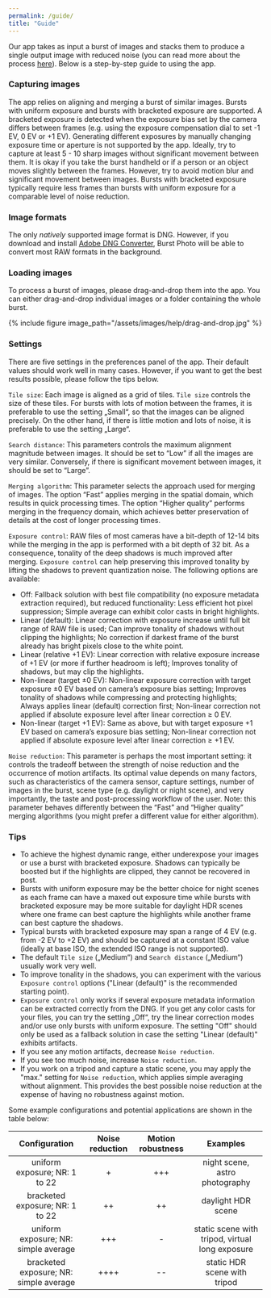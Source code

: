 ```yaml
---
permalink: /guide/
title: "Guide"
---
```


Our app takes as input a burst of images and stacks them to produce a single output image with reduced noise (you can read more about the process [here](/tech/)). Below is a step-by-step guide to using the app.

### Capturing images

The app relies on aligning and merging a burst of similar images. Bursts with uniform exposure and bursts with bracketed exposure are supported. A bracketed exposure is detected when the exposure bias set by the camera differs between frames (e.g. using the exposure compensation dial to set -1 EV, 0 EV or +1 EV). Generating different exposures by manually changing exposure time or aperture is not supported by the app. Ideally, try to capture at least 5 - 10 sharp images without significant movement between them. It is okay if you take the burst handheld or if a person or an object moves slightly between the frames. However, try to avoid motion blur and significant movement between images. Bursts with bracketed exposure typically require less frames than bursts with uniform exposure for a comparable level of noise reduction.

### Image formats

The only *natively* supported image format is DNG. However, if you download and install [Adobe DNG Converter](https://helpx.adobe.com/camera-raw/using/adobe-dng-converter.html), Burst Photo will be able to convert most RAW formats in the background.

### Loading images

To process a burst of images, please drag-and-drop them into the app. You can either drag-and-drop individual images or a folder containing the whole burst.

{% include figure image_path="/assets/images/help/drag-and-drop.jpg" %}

### Settings

There are five settings in the preferences panel of the app. Their default values should work well in many cases. However, if you want to get the best results possible, please follow the tips below.

`Tile size`: Each image is aligned as a grid of tiles. `Tile size` controls the size of these tiles. For bursts with lots of motion between the frames, it is preferable to use the setting „Small“, so that the images can be aligned precisely. On the other hand, if there is little motion and lots of noise, it is preferable to use the setting „Large“.

`Search distance`: This parameters controls the maximum alignment magnitude between images. It should be set to “Low” if all the images are very similar. Conversely, if there is significant movement between images, it should be set to “Large”.

`Merging algorithm`: This parameter selects the approach used for merging of images. The option “Fast” applies merging in the spatial domain, which results in quick processing times. The option “Higher quality” performs merging in the frequency domain, which achieves better preservation of details at the cost of longer processing times.

`Exposure control`: RAW files of most cameras have a bit-depth of 12-14 bits while the merging in the app is performed with a bit depth of 32 bit. As a consequence, tonality of the deep shadows is much improved after merging. `Exposure control` can help preserving this improved tonality by lifting the shadows to prevent quantization noise. The following options are available:
- Off: Fallback solution with best file compatibility (no exposure metadata extraction required), but reduced functionality: Less efficient hot pixel suppression; Simple average can exhibit color casts in bright highlights.
- Linear (default): Linear correction with exposure increase until full bit range of RAW file is used; Can improve tonality of shadows without clipping the highlights; No correction if darkest frame of the burst already has bright pixels close to the white point.
- Linear (relative +1 EV): Linear correction with relative exposure increase of +1 EV (or more if further headroom is left); Improves tonality of shadows, but may clip the highlights.
- Non-linear (target ±0 EV): Non-linear exposure correction with target exposure ±0 EV based on camera’s exposure bias setting; Improves tonality of shadows while compressing and protecting highlights; Always applies linear (default) correction first; Non-linear correction not applied if absolute exposure level after linear correction ≥ 0 EV.
- Non-linear (target +1 EV): Same as above, but with target exposure +1 EV based on camera’s exposure bias setting; Non-linear correction not applied if absolute exposure level after linear correction ≥ +1 EV.

`Noise reduction`: This parameter is perhaps the most important setting: it controls the tradeoff between the strength of noise reduction and the occurrence of motion artifacts. Its optimal value depends on many factors, such as characteristics of the camera sensor, capture settings, number of images in the burst, scene type (e.g. daylight or night scene), and very importantly, the taste and post-processing workflow of the user. Note: this parameter behaves differently between the “Fast” and “Higher quality” merging algorithms (you might prefer a different value for either algorithm).

### Tips
- To achieve the highest dynamic range, either underexpose your images or use a burst with bracketed exposure. Shadows can typically be boosted but if the highlights are clipped, they cannot be recovered in post.
- Bursts with uniform exposure may be the better choice for night scenes as each frame can have a maxed out exposure time while bursts with bracketed exposure may be more suitable for daylight HDR scenes where one frame can best capture the highlights while another frame can best capture the shadows.  
- Typical bursts with bracketed exposure may span a range of 4 EV (e.g. from -2 EV to +2 EV) and should be captured at a constant ISO value (ideally at base ISO, the extended ISO range is not supported).
- The default `Tile size` („Medium“) and `Search distance` („Medium“) usually work very well.
- To improve tonality in the shadows, you can experiment with the various `Exposure control` options ("Linear (default)" is the recommended starting point).
- `Exposure control` only works if several exposure metadata information can be extracted correctly from the DNG. If you get any color casts for your files, you can try the setting „Off“, try the linear correction modes and/or use only bursts with uniform exposure. The setting "Off" should only be used as a fallback solution in case the setting "Linear (default)" exhibits artifacts. 
- If you see any motion artifacts, decrease `Noise reduction`.
- If you see too much noise, increase `Noise reduction`.
- If you work on a tripod and capture a static scene, you may apply the "max." setting for `Noise reduction`, which applies simple averaging without alignment. This provides the best possible noise reduction at the expense of having no robustness against motion.

Some example configurations and potential applications are shown in the table below:

| Configuration | Noise reduction | Motion robustness | Examples |
|:-------------:|:---------------:|:-----------------:|:--------:|
| uniform exposure; NR: 1 to 22          | +    | +++ | night scene, astro photography |
| bracketed exposure; NR: 1 to 22        | ++   | ++  | daylight HDR scene |
| uniform exposure; NR: simple average   | +++  | -   | static scene with tripod, virtual long exposure |
| bracketed exposure; NR: simple average | ++++ | --  | static HDR scene with tripod |
